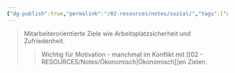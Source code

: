 ```yaml
---
{"dg-publish":true,"permalink":"/02-resources/notes/sozial/","tags":["unternehmensziele/kategorien","BWL"],"noteIcon":"","updated":"2025-09-05T10:12:30.000+02:00"}
---
```


>Mitarbeiterorientierte Ziele wie Arbeitsplatzsicherheit und Zufriedenheit.
>>Wichtig für Motivation - manchmal im Konflikt mit [[02 - RESOURCES/Notes/Ökonomisch\|Ökonomisch]]en Zielen.